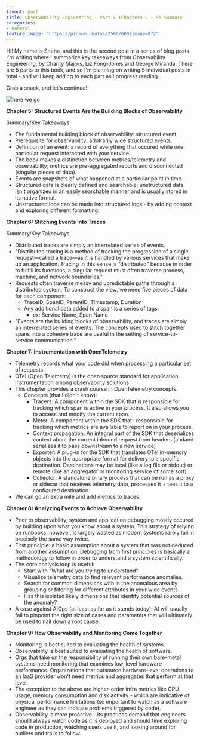 ```yaml
---
layout: post
title: Observability Engineering - Part 2 (Chapters 5 - 9) Summary
categories:
- General
feature_image: "https://picsum.photos/2560/600?image=872"
---
```


Hi! My name is Sneha, and this is the second post in a series of blog posts I'm writing where I summarize key takeaways from Observability Engineering, by Charity Majors, Liz Fong-Jones and George Miranda. There are 5 parts to this book, and so I'm planning on writing 5 individual posts in total - and will keep adding to each part as I progress reading.

Grab a snack, and let's continue!

![here we go](https://media.giphy.com/media/fvqIM1ZedWCcYNboBZ/giphy.gif?cid=790b7611nmkfoh4myzj0j0wsv4e0iuna5ir65ibhuwmmnxy4&ep=v1_gifs_search&rid=giphy.gif&ct=g)

<b> Chapter 5: Structured Events Are the
Building Blocks of Observability </b>

Summary/Key Takeaways
- The fundamental building block of observability: structured event.
- Prerequisite for observability: arbitrarily wide structured events.
- Definition of an event: a record of everything that occured while one particular request interacted with your service.
- The book makes a distinction between metrics/telemetry and observability; metrics are pre-aggregated reports and disconnected (singular pieces of data).
- Events are snapshots of what happened at a particular point in time.
- Structured data is clearly defined and searchable; unstructured data isn't organized in an easily searchable manner and is usually stored in its native format.
- Unstructured logs can be made into structured logs - by adding context and exploring different formatting.

<b> Chapter 6: Stitching Events Into Traces</b>

Summary/Key Takeaways
- Distributed traces are simply an interrelated series of events.
- "Distributed tracing is a method of tracking the progression of a single request—called a trace—as it is handled by various services that make up an application. Tracing in this sense is “distributed” because in order to fulfill its functions, a singular request must often traverse process, machine, and network boundaries."
- Requests often traverse messy and upredictable paths through a distributed system. To construct the view, we need five pieces of data for each component:
    - TraceID, SpanID, ParentID, Timestamp, Duration
    - Any additional data added to a span is a series of tags:
        - ex: Service Name, Span Name
- "Events are the building blocks of observability, and traces are simply an interrelated series of events. The concepts used to stitch together spans into a cohesive trace are useful in the setting of service-to-service communication."

<b> Chapter 7: Instrumentation with OpenTelemetry </b>
- Telemetry records what your code did when processing a particular set of requests.
- OTel (Open Telemetry) is the open source standard for application instrumentation among observability solutions. 
- This chapter provides a crash course in OpenTelemetry concepts. 
    - Concepts (that I didn't know):
        - Tracers: A component within the SDK that is responsible for tracking which span is active in your process. It also allows you to access and modify the current span.
        - Meter: A component within the SDK that i responsible for tracking which metrics are available to report on in your process.
        - Context propagation: An integral part of the SDK that deserializes context about the current inbound request from headers (andand serializes it to pass downstream to a new service)
        - Exporter: A plug-in for the SDK that translates OTel in-memory objects into the appropriate format for delivery to a specific destination. Destinations may be local (like a log file or stdout) or remote (like an aggregator or monitoring service of some sort).
        - Collector: A standalone binary process that can be run as a proxy or sidecar that receives telemetry data, processes it + tees it to a configured destination.
- We can go an extra mile and add metrics to traces.

<b> Chapter 8: Analyzing Events to Achieve Observability </b>
- Prior to observability, system and application debugging mostly occured by building upon what you know about a system. This strategy of relying on runbooks, however, is largely wasted as modern systems rarely fail in precisely the same way twice.
- First principle: a basic assumption about a system that was not deduced from another assumption. Debugging from first principles is basically a methodology to follow in order to understand a system scientifically.
- The core analysis loop is useful:
    - Start with "What are you trying to understand"
    - Visualize telemetry data to find relevant performance anomalies.
    - Search for common dimensions with in the anomalous area by grouping or filtering for different attributes in your wide events.
    - Has this isolated likely dimensions that identify potential sources of the anomaly?
- A case against AIOps (at least as far as it stands today): AI will usually fail to pinpoint the right size of cases and parameters that will ultimately be used to nail down a root cause.

<b> Chapter 9: How Observability and Monitoring Come Together </b>
- Monitoring is best suited to evaluating the health of systems.
- Observability is best suited to evaluating the health of software.
- Orgs that take on the responsibility of running their own bare-metal systems need monitoring that examines low-level hardware performance. Organizations that outsource hardware-level operations to an IaaS provider won't need metrics and aggregates that perform at that level. 
- The exception to the above are higher-order infra metrics like CPU usage, memory consumption and disk activity - which are indicative of physical performance limitations (so important to watch as a software engineer as they can indicate problems triggered by code). 
- Observability is more proactive - its practices demand that engineers should always watch code as it is deployed and should time exploring code in production, watching users use it, and looking around for outliers and trails to follow.
